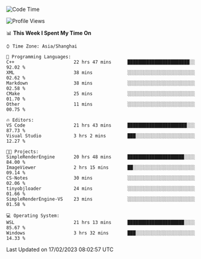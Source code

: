 <!--START_SECTION:waka-->
![Code Time](http://img.shields.io/badge/Code%20Time-655%20hrs%2054%20mins-blue)

![Profile Views](http://img.shields.io/badge/Profile%20Views-0-blue)

📊 **This Week I Spent My Time On** 

```text
⌚︎ Time Zone: Asia/Shanghai

💬 Programming Languages: 
C++                      22 hrs 47 mins      ███████████████████████░░   92.02 % 
XML                      38 mins             ░░░░░░░░░░░░░░░░░░░░░░░░░   02.62 % 
Markdown                 38 mins             ░░░░░░░░░░░░░░░░░░░░░░░░░   02.58 % 
CMake                    25 mins             ░░░░░░░░░░░░░░░░░░░░░░░░░   01.70 % 
Other                    11 mins             ░░░░░░░░░░░░░░░░░░░░░░░░░   00.75 % 

🔥 Editors: 
VS Code                  21 hrs 43 mins      ██████████████████████░░░   87.73 % 
Visual Studio            3 hrs 2 mins        ███░░░░░░░░░░░░░░░░░░░░░░   12.27 % 

🐱‍💻 Projects: 
SimpleRenderEngine       20 hrs 48 mins      █████████████████████░░░░   84.00 % 
ImageViewer              2 hrs 15 mins       ██░░░░░░░░░░░░░░░░░░░░░░░   09.14 % 
CS-Notes                 30 mins             ░░░░░░░░░░░░░░░░░░░░░░░░░   02.06 % 
tinyobjloader            24 mins             ░░░░░░░░░░░░░░░░░░░░░░░░░   01.66 % 
SimpleRenderEngine-VS    23 mins             ░░░░░░░░░░░░░░░░░░░░░░░░░   01.58 % 

💻 Operating System: 
WSL                      21 hrs 13 mins      █████████████████████░░░░   85.67 % 
Windows                  3 hrs 32 mins       ███░░░░░░░░░░░░░░░░░░░░░░   14.33 % 

```


 Last Updated on 17/02/2023 08:02:57 UTC
<!--END_SECTION:waka-->